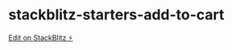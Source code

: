 # stackblitz-starters-add-to-cart

[Edit on StackBlitz ⚡️](https://stackblitz.com/edit/stackblitz-starters-z1xs2x)